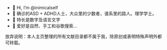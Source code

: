 - 🌈 Hi, I’m @inimicalself
- 🧠 确诊的ASD + ADHD人士，大众里的少数者，谱系里的路人。理学学士。
- 🌟 特长是数字及语言文字
- 🌱 爱好是自然、手工和谷歌搜索...

放弃说明：本人主页整理的所有文献目录都不属于我，除原创或表明特殊声明外都可转载。

<!---
inimicalself/inimicalself is a ✨ special ✨ repository because its `README.md` (this file) appears on your GitHub profile.
You can click the Preview link to take a look at your changes.
--->
